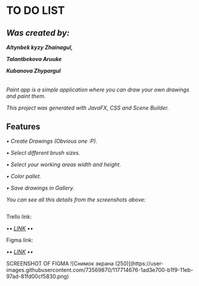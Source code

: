 # TO DO LIST
<h2><b><i>Was created by: </i></b></h2>
<p><b><i>Altynbek kyzy Zhainagul, </i></b></p>
<p><b><i>Talantbekova Aruuke </i></b></p>
<p><b><i>Kubanova Zhypargul </i></b></p>
<h6></h6>
<p><i>Paint app is a simple application where you can draw your own drawings and paint them.</i></p>
<p><i>This project was generated with JavaFX, CSS and Scene Builder.</i></p>
<h2><b>Features</b></h2>
<p><i> • Create Drawings (Obvious one :P).</i></p>
<p><i> • Select different brush sizes. </i></p>
<p><i> • Select your working areas width and height. </i></p>
<p><i> • Color pallet.</i></p>
<p><i> • Save drawings in Gallery.</i></p>
<p><i>You can see all this details from the screenshots above:</i></p>
<img url="https://github.com/zhainagul2002/ToDo/issues/1#issue-884134227">
<p>Trello link: </p>
<p><i> •• <a href="https://trello.com/b/ZMtutb7L/group-project">LINK</a> ••</i></p>
<p>Figma link: </p>
<p><i> •• <a href="https://www.figma.com/file/fcBVutxwOzV1fePU0UTk74/Untitled?node-id=0%3A1">LINK</a> ••</i></p>
SCREENSHOT OF FIGMA
![Снимок экрана (250)](https://user-images.githubusercontent.com/73569870/117714676-1ad3e700-b1f9-11eb-97ad-81fd00cf5830.png)
